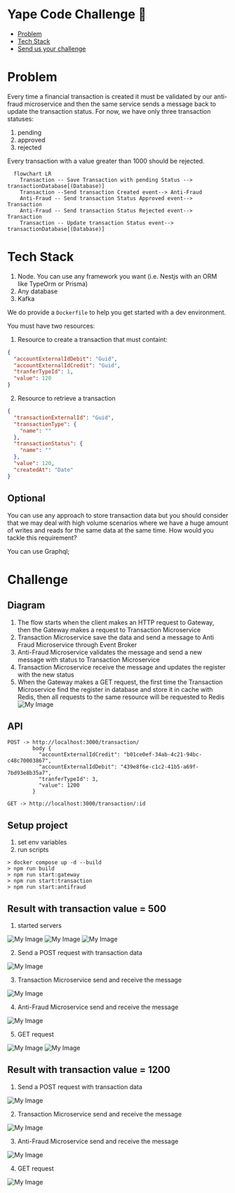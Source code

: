 # Yape Code Challenge :rocket:

- [Problem](#problem)
- [Tech Stack](#tech_stack)
- [Send us your challenge](#send_us_your_challenge)

# Problem

Every time a financial transaction is created it must be validated by our anti-fraud microservice and then the same service sends a message back to update the transaction status.
For now, we have only three transaction statuses:

<ol>
  <li>pending</li>
  <li>approved</li>
  <li>rejected</li>  
</ol>

Every transaction with a value greater than 1000 should be rejected.

```mermaid
  flowchart LR
    Transaction -- Save Transaction with pending Status --> transactionDatabase[(Database)]
    Transaction --Send transaction Created event--> Anti-Fraud
    Anti-Fraud -- Send transaction Status Approved event--> Transaction
    Anti-Fraud -- Send transaction Status Rejected event--> Transaction
    Transaction -- Update transaction Status event--> transactionDatabase[(Database)]
```

# Tech Stack

<ol>
  <li>Node. You can use any framework you want (i.e. Nestjs with an ORM like TypeOrm or Prisma) </li>
  <li>Any database</li>
  <li>Kafka</li>    
</ol>

We do provide a `Dockerfile` to help you get started with a dev environment.

You must have two resources:

1. Resource to create a transaction that must containt:

```json
{
  "accountExternalIdDebit": "Guid",
  "accountExternalIdCredit": "Guid",
  "tranferTypeId": 1,
  "value": 120
}
```

2. Resource to retrieve a transaction

```json
{
  "transactionExternalId": "Guid",
  "transactionType": {
    "name": ""
  },
  "transactionStatus": {
    "name": ""
  },
  "value": 120,
  "createdAt": "Date"
}
```

## Optional

You can use any approach to store transaction data but you should consider that we may deal with high volume scenarios where we have a huge amount of writes and reads for the same data at the same time. How would you tackle this requirement?

You can use Graphql;

# Challenge

## Diagram
1. The flow starts when the client makes an HTTP request to Gateway, then the Gateway makes a request to Transaction Microservice
2. Transaction Microservice save the data and send a message to Anti Fraud Microservice through Event Broker
3. Anti-Fraud Microservice validates the message and send a new message with status to Transaction Microservice
4. Transaction Microservice receive the message and updates the register with the new status
5. When the Gateway makes a GET request, the first time the Transaction Microservice find the register in database and store it 
in cache with Redis, then all requests to the same resource will be requested to Redis
![My Image](images/architecture.PNG)

## API
``` 
POST -> http://localhost:3000/transaction/
        body {
          "accountExternalIdCredit": "b01ce0ef-34ab-4c21-94bc-c48c70003867",
          "accountExternalIdDebit": "439e8f6e-c1c2-41b5-a69f-7bd93e8b35a7",
          "tranferTypeId": 3,
          "value": 1200
        }

GET -> http://localhost:3000/transaction/:id

```

## Setup project
1. set env variables
2. run scripts
```
> docker compose up -d --build
> npm run build
> npm run start:gateway
> npm run start:transaction
> npm run start:antifraud
```

## Result with transaction value = 500
1. started servers

![My Image](images/start-gateway.PNG)
![My Image](images/start-transaction.PNG)
![My Image](images/start-anti-fraud.PNG)

2. Send a POST request with transaction data

![My Image](images/gateway-post.PNG)

3. Transaction Microservice send and receive the message

![My Image](images/send-receive-transaction.PNG)

4. Anti-Fraud Microservice send and receive the message

![My Image](images/send-receive-anti-fraud.PNG)

5. GET request

![My Image](images/get-transaction.PNG)
![My Image](images/response-transaction.PNG)

## Result with transaction value = 1200

1. Send a POST request with transaction data

![My Image](images/bad-gateway-post.PNG)

2. Transaction Microservice send and receive the message

![My Image](images/reject-transaction.PNG)

3. Anti-Fraud Microservice send and receive the message

![My Image](images/reject-anti-fraud.PNG)

4. GET request

![My Image](images/response-transaction-rejected.PNG)



